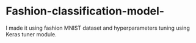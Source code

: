 # Fashion-classification-model-
I made it using fashion MNIST dataset and hyperparameters tuning using Keras tuner module.
